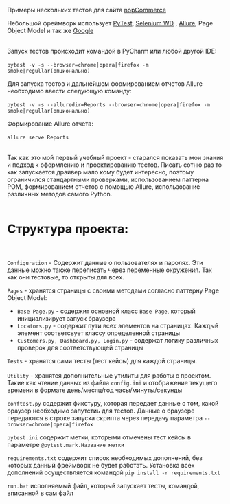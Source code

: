 Примеры нескольких тестов для сайта [nopCommerce](https://admin-demo.nopcommerce.com/login "nopCommerce")


Небольшой фреймворк использует [PyTest](https://docs.pytest.org/en/6.2.x/ "PyTest"),    [Selenium WD](https://www.selenium.dev/, "Selenium WD")   , [Allure](https://docs.qameta.io/allure/ "Allure"), Page Object Model и так же [Google](https://www.google.com/ "Google")
<br><br>

Запуск тестов происходит командой в PyCharm или любой другой IDE: <br><br>
`pytest -v -s --browser=chrome|opera|firefox -m smoke|regullar(опционально)`

Для запуска тестов и дальнейшем формированием отчетов Allure необходимо ввести следующую команду: <br><br>
`pytest -v -s --alluredir=Reports --browser=chrome|opera|firefox -m smoke|regullar(опционально)`

Формирование Allure отчета: <br><br>
`allure serve Reports`
<br><br>

Так как это мой первый учебный проект - старался показать мои знания и подход к оформлению и проектированию тестов. Писать сотню раз то как запускается драйвер мало кому будет интересно, поэтому ограничился стандартными проверками, использованием паттерна POM, формированием отчетов с помощью Allure, использование различных методов самого Python.
<br><br>


# Структура проекта:<br><br>
`Configuration` - Содержит данные о пользователях и паролях. Эти данные можно также переписать через переменные окружения. Так как они тестовые, то открыты для всех.<br>

`Pages` - хранятся страницы с своими методами согласно паттерну Page Object Model:
- `Base Page.py` - содержит основной класс `Base Page`, который инициализирует запуск браузера 
- `Locators.py` - содержит пути всех элементов на страницах. Каждый элемент соответсвует классу определенной страницы
- `Customers.py, Dashboard.py, Login.py` - содержат логику различных проверок для соответствующей страницы <br>

`Tests` - хранятся сами тесты (тест кейсы) для каждой страницы.<br><br>
`Utility` - хранятся дополнительные утилиты для работы с проектом. Такие как чтение данных из файла `config.ini` и отображение текущего времени в формате день/месяц/год часы/минуты/секунды<br>


`conftest.py` содержит фикстуру, которая передает данные о том, какой браузер необходимо запутстиь для тестов. Данные о браузере передаются в строке запуска скрипта через передачу параметра `--browser=chrome|opera|firefox`<br>

`pytest.ini` содержит метки, которыми отмечены тест кейсы в параметре `@pytest.mark.Название метки`

`requirements.txt` содержит список необходимых дополнений, без которых данный фреймворк не будет работать. Установка всех дополнений осуществляется командой `pip install -r requirements.txt`

`run.bat` исполняемый файл, который запускает тесты, командой, вписанной в сам файл




